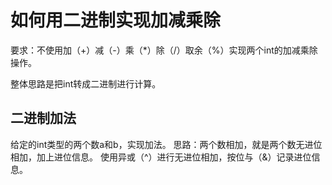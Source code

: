 # 如何用二进制实现加减乘除
要求：不使用加（+）减（-）乘（*）除（/）取余（%）实现两个int的加减乘除操作。

整体思路是把int转成二进制进行计算。
## 二进制加法
给定的int类型的两个数a和b，实现加法。
思路：两个数相加，就是两个数无进位相加，加上进位信息。
使用异或（^）进行无进位相加，按位与（&）记录进位信息。

